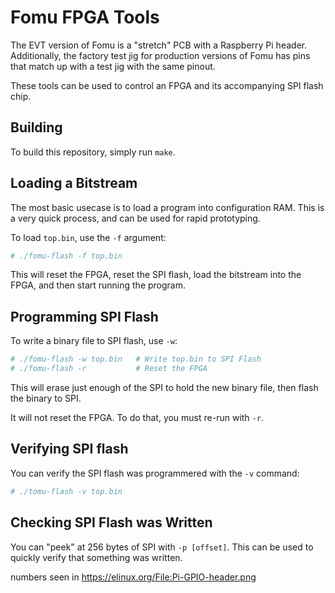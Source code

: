 # Fomu FPGA Tools

The EVT version of Fomu is a "stretch" PCB with a Raspberry Pi header.  Additionally, the factory test jig for production versions of Fomu has pins that match up with a test jig with the same pinout.

These tools can be used to control an FPGA and its accompanying SPI flash chip.

## Building

To build this repository, simply run `make`.

## Loading a Bitstream

The most basic usecase is to load a program into configuration RAM.  This is a very quick process, and can be used for rapid prototyping.

To load `top.bin`, use the `-f` argument:

```sh
# ./fomu-flash -f top.bin
```

This will reset the FPGA, reset the SPI flash, load the bitstream into the FPGA, and then start running the program.

## Programming SPI Flash

To write a binary file to SPI flash, use `-w`:

```sh
# ./fomu-flash -w top.bin   # Write top.bin to SPI Flash
# ./fomu-flash -r           # Reset the FPGA
```

This will erase just enough of the SPI to hold the new binary file, then flash the binary to SPI.

It will not reset the FPGA.  To do that, you must re-run with `-r`.

## Verifying SPI flash

You can verify the SPI flash was programmered with the `-v` command:

```sh
# ./tomu-flash -v top.bin
```

## Checking SPI Flash was Written

You can "peek" at 256 bytes of SPI with `-p [offset]`.  This can be used to quickly verify that something was written.


numbers seen in https://elinux.org/File:Pi-GPIO-header.png
